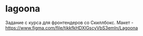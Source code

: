 # lagoona
Задание с курса для фронтендеров со Скиллбокс.
Макет - https://www.figma.com/file/tjkkfkHDXlGscyVbS3emln/Lagoona
